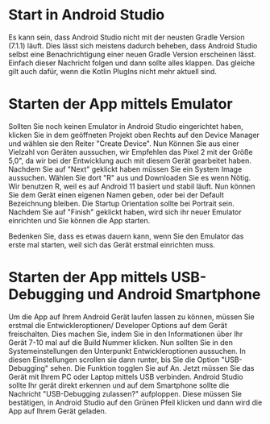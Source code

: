 # Start in Android Studio
Es kann sein, dass Android Studio nicht mit der neusten Gradle Version (7.1.1) läuft. Dies lässt sich meistens dadurch beheben, dass Android Studio selbst eine
Benachrichtigung einer neuen Gradle Version erscheinen lässt. Einfach dieser Nachricht folgen und dann sollte alles klappen.
Das gleiche gilt auch dafür, wenn die Kotlin PlugIns nicht mehr aktuell sind.

# Starten der App mittels Emulator
Sollten Sie noch keinen Emulator in Android Studio eingerichtet haben, klicken Sie in dem geöffneten Projekt oben Rechts auf den Device Manager und wählen sie den Reiter 
"Create Device".
Nun Können Sie aus einer Vielzahl von Geräten aussuchen, wir Empfehlen das Pixel 2 mit der Größe 5,0", da wir bei der Entwicklung auch mit diesem Gerät gearbeitet haben.
Nachdem Sie auf "Next" geklickt haben müssen Sie ein System Image aussuchen. Wählen Sie dort "R" aus und Downloaden Sie es wenn Nötig. Wir benutzen R, weil es auf Android 11 basiert und stabil läuft.
Nun können Sie dem Gerät einen eigenen Namen geben, oder bei der Default Bezeichnung bleiben. Die Startup Orientation sollte bei Portrait sein.
Nachdem Sie auf "Finish" geklickt haben, wird sich ihr neuer Emulator einrichten und Sie können die App starten.

Bedenken Sie, dass es etwas dauern kann, wenn Sie den Emulator das erste mal starten, weil sich das Gerät erstmal einrichten muss.

# Starten der App mittels USB- Debugging und Android Smartphone
Um die App auf Ihrem Android Gerät laufen lassen zu können, müssen Sie erstmal die Entwickleroptionen/ Developer Options auf dem Gerät freischalten.
Dies machen Sie, indem Sie in den Informationen über Ihr Gerät 7-10 mal auf die Build Nummer klicken. 
Nun sollten Sie in den Systemeinstellungen den Unterpunkt Entwickleroptionen aussuchen.
In diesen Einstellungen scrollen sie dann runter, bis Sie die Option "USB-Debugging" sehen. Die Funktion togglen Sie auf An.
Jetzt müssen Sie das Gerät mit Ihrem PC oder Laptop mittels USB verbinden. Android Studio sollte Ihr gerät direkt erkennen und auf dem Smartphone sollte die Nachricht 
"USB-Debugging zulassen?" aufploppen. Diese müssen Sie bestätigen, in Android Studio auf den Grünen Pfeil klicken und dann wird die App auf Ihrem Gerät geladen.
